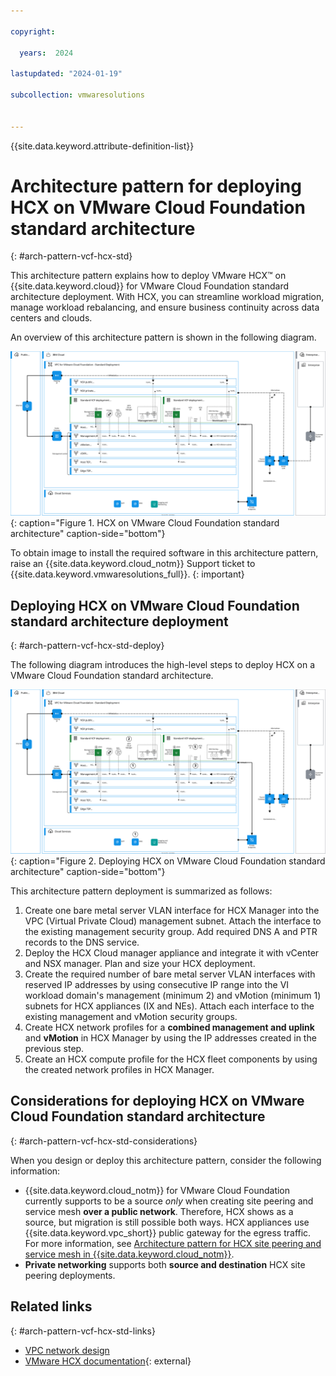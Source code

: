 ```yaml
---

copyright:

  years:  2024

lastupdated: "2024-01-19"

subcollection: vmwaresolutions


---
```


{{site.data.keyword.attribute-definition-list}}

# Architecture pattern for deploying HCX on VMware Cloud Foundation standard architecture
{: #arch-pattern-vcf-hcx-std}

This architecture pattern explains how to deploy VMware HCX™ on {{site.data.keyword.cloud}} for VMware Cloud Foundation standard architecture deployment. With HCX, you can streamline workload migration, manage workload rebalancing, and ensure business continuity across data centers and clouds.

An overview of this architecture pattern is shown in the following diagram.

![HCX on VMware Cloud Foundation standard architecture](../../images/vcf-arch-hcx-std.svg "HCX on VMware Cloud Foundation standard architecture."){: caption="Figure 1. HCX on VMware Cloud Foundation standard architecture" caption-side="bottom"}

To obtain image to install the required software in this architecture pattern, raise an {{site.data.keyword.cloud_notm}} Support ticket to {{site.data.keyword.vmwaresolutions_full}}.
{: important}

## Deploying HCX on VMware Cloud Foundation standard architecture deployment
{: #arch-pattern-vcf-hcx-std-deploy}

The following diagram introduces the high-level steps to deploy HCX on a VMware Cloud Foundation standard architecture.

![Deploying HCX on VMware Cloud Foundation standard architecture](../../images/vcf-arch-hcx-std-steps.svg "Deploying HCX on VMware Cloud Foundation standard architecture."){: caption="Figure 2. Deploying HCX on VMware Cloud Foundation standard architecture" caption-side="bottom"}

This architecture pattern deployment is summarized as follows:

1. Create one bare metal server VLAN interface for HCX Manager into the VPC (Virtual Private Cloud) management subnet. Attach the interface to the existing management security group. Add required DNS A and PTR records to the DNS service.
1. Deploy the HCX Cloud manager appliance and integrate it with vCenter and NSX manager. Plan and size your HCX deployment.
1. Create the required number of bare metal server VLAN interfaces with reserved IP addresses by using consecutive IP range into the VI workload domain's management (minimum 2) and vMotion (minimum 1) subnets for HCX appliances (IX and NEs). Attach each interface to the existing management and vMotion security groups.
1. Create HCX network profiles for a **combined management and uplink** and **vMotion** in HCX Manager by using the IP addresses created in the previous step.
1. Create an HCX compute profile for the HCX fleet components by using the created network profiles in HCX Manager.

## Considerations for deploying HCX on VMware Cloud Foundation standard architecture
{: #arch-pattern-vcf-hcx-std-considerations}

When you design or deploy this architecture pattern, consider the following information:

* {{site.data.keyword.cloud_notm}} for VMware Cloud Foundation currently supports to be a source *only* when creating site peering and service mesh **over a public network**. Therefore, HCX shows as a source, but migration is still possible both ways. HCX appliances use {{site.data.keyword.vpc_short}} public gateway for the egress traffic. For more information, see [Architecture pattern for HCX site peering and service mesh in {{site.data.keyword.cloud_notm}}](/docs/vmwaresolutions?topic=vmwaresolutions-arch-pattern-vcf-hcx-xconnectivity).
* **Private networking** supports both **source and destination** HCX site peering deployments.

## Related links
{: #arch-pattern-vcf-hcx-std-links}

* [VPC network design](/docs/vmwaresolutions?topic=vmwaresolutions-vpc-vcf-vpc-deployment)
* [VMware HCX documentation](https://docs.vmware.com/en/VMware-HCX/index.html){: external}
